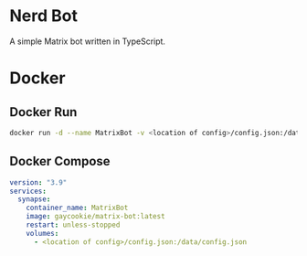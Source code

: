 # Nerd Bot
A simple Matrix bot written in TypeScript.

# Docker
## Docker Run
```bash
docker run -d --name MatrixBot -v <location of config>/config.json:/data/config.json gaycookie/matrix-bot:latest
```

## Docker Compose
```yaml
version: "3.9"
services:
  synapse:
    container_name: MatrixBot
    image: gaycookie/matrix-bot:latest
    restart: unless-stopped
    volumes:
      - <location of config>/config.json:/data/config.json
```